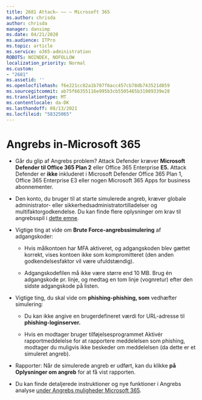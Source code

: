 ```yaml
---
title: 2681 Attack– –– – Microsoft 365
ms.author: chrisda
author: chrisda
manager: dansimp
ms.date: 04/21/2020
ms.audience: ITPro
ms.topic: article
ms.service: o365-administration
ROBOTS: NOINDEX, NOFOLLOW
localization_priority: Normal
ms.custom:
- "2681"
ms.assetid: ''
ms.openlocfilehash: f6e221cc82a1b707f6acc457cb78db743521d859
ms.sourcegitcommit: ab75f66355116e995b3cb5505465b31989339e28
ms.translationtype: MT
ms.contentlocale: da-DK
ms.lasthandoff: 08/13/2021
ms.locfileid: "58325065"
---
```

# <a name="attack-simulator-in-microsoft-365"></a>Angrebs in-Microsoft 365

- Går du glip af Angrebs problem? Attack Defender kræver **Microsoft Defender til Office 365 Plan 2** eller Office 365 Enterprise **E5.** Attack Defender er **ikke** inkluderet i Microsoft Defender Office 365 Plan 1, Office 365 Enterprise E3 eller nogen Microsoft 365 Apps for business abonnementer.

- Den konto, du bruger til at starte simulerede angreb, kræver globale administrator- eller sikkerhedsadministratortilladelser og multifaktorgodkendelse. Du kan finde flere oplysninger om krav til angrebsspil i [dette emne](https://docs.microsoft.com/microsoft-365/security/office-365-security/attack-simulator).

- Vigtige ting at vide om **Brute Force-angrebssimulering** af adgangskoder:

  - Hvis målkontoen har MFA aktiveret, og adgangskoden blev gættet korrekt, vises kontoen ikke som kompromitteret (den anden godkendelsesfaktor vil være ufuldstændig).

  - Adgangskodefilen må ikke være større end 10 MB. Brug én adgangskode pr. linje, og medtag en tom linje (vognretur) efter den sidste adgangskode på listen.

- Vigtige ting, du skal vide om **phishing-phishing, som** vedhæfter simulering:

  - Du kan ikke angive en brugerdefineret værdi for URL-adresse til **phishing-loginserver.**

  - Hvis en modtager [](https://docs.microsoft.com/microsoft-365/security/office-365-security/enable-the-report-message-add-in) bruger tilføjelsesprogrammet Aktivér rapportmeddelelse for at rapportere meddelelsen som phishing, modtager du muligvis ikke beskeder om meddelelsen (da dette er et simuleret angreb).

- Rapporter: Når de simulerede angreb er udført, kan du klikke **på Oplysninger om angreb** for at få vist rapporten.

- Du kan finde detaljerede instruktioner og nye funktioner i Angrebs analyse [under Angrebs muligheder Microsoft 365](https://docs.microsoft.com/microsoft-365/security/office-365-security/attack-simulator).
